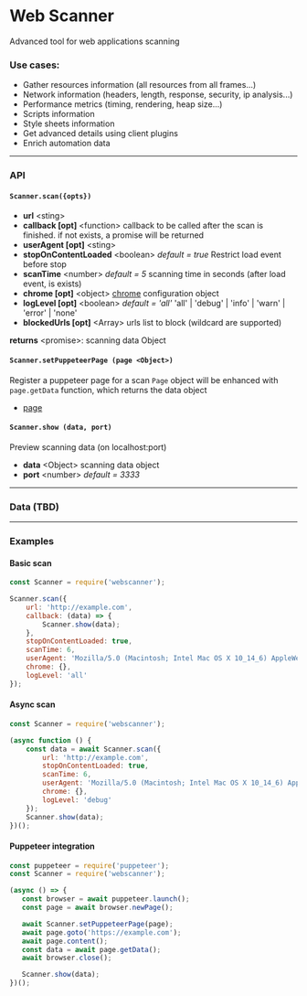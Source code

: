 



# Web Scanner

Advanced tool for web applications scanning

### Use cases:
- Gather resources information (all resources from all frames...)
- Network information (headers, length, response, security, ip analysis...)
- Performance metrics (timing, rendering, heap size...)
- Scripts information
- Style sheets information
- Get advanced details using client plugins
- Enrich automation data

---

### API

#### `Scanner.scan({opts})`
   - **url** \<sting> 
   - **callback [opt]** \<function>
   callback to be called after the scan is finished. if not exists, a promise will be returned
   - **userAgent [opt]** \<sting>
   - **stopOnContentLoaded** \<boolean> *default = true*
   Restrict load event before stop
   - **scanTime** \<number> *default = 5* 
   scanning time in seconds (after load event, is exists)
   -  **chrome  [opt]** \<object>
   [chrome](https://github.com/GoogleChrome/chrome-launcher) configuration object
   - **logLevel  [opt]**  \<boolean> *default = 'all'*
      'all' | 'debug' | 'info' | 'warn' | 'error' | 'none'
   - **blockedUrls  [opt]**  \<Array>
  urls list to block (wildcard are supported)      
      
      
      	   
   **returns** \<promise>: scanning data Object  


#### `Scanner.setPuppeteerPage (page <Object>)` 
Register a puppeteer page for a scan
`Page` object will be enhanced with `page.getData` function, which returns the data object
- [page](https://github.com/GoogleChrome/puppeteer/blob/master/docs/api.md#class-page)

#### `Scanner.show (data, port)` 
Preview scanning data (on localhost:port)
   - **data**  \<Object> 
   scanning data object
   - **port**  \<number>  *default = 3333*

---

### Data (TBD)

---

### Examples

#### Basic scan
```javascript
const Scanner = require('webscanner');

Scanner.scan({
    url: 'http://example.com',
    callback: (data) => {
        Scanner.show(data);
    },
    stopOnContentLoaded: true,
    scanTime: 6,
    userAgent: 'Mozilla/5.0 (Macintosh; Intel Mac OS X 10_14_6) AppleWebKit/537.36 (KHTML, like Gecko) Chrome/77.0.3865.90 Safari/537.36',
    chrome: {},
    logLevel: 'all'
});

```

#### Async scan
```javascript
const Scanner = require('webscanner');

(async function () {
    const data = await Scanner.scan({
        url: 'http://example.com',
        stopOnContentLoaded: true,
        scanTime: 6,
        userAgent: 'Mozilla/5.0 (Macintosh; Intel Mac OS X 10_14_6) AppleWebKit/537.36 (KHTML, like Gecko) Chrome/77.0.3865.90 Safari/537.36',
        chrome: {},
        logLevel: 'debug'
    });
    Scanner.show(data);
})();
```

#### Puppeteer integration 
 ````javascript
const puppeteer = require('puppeteer');
const Scanner = require('webscanner');

(async () => {
    const browser = await puppeteer.launch();
    const page = await browser.newPage();

    await Scanner.setPuppeteerPage(page);
    await page.goto('https://example.com');
    await page.content();
    const data = await page.getData();
    await browser.close();

    Scanner.show(data);
})();

````
